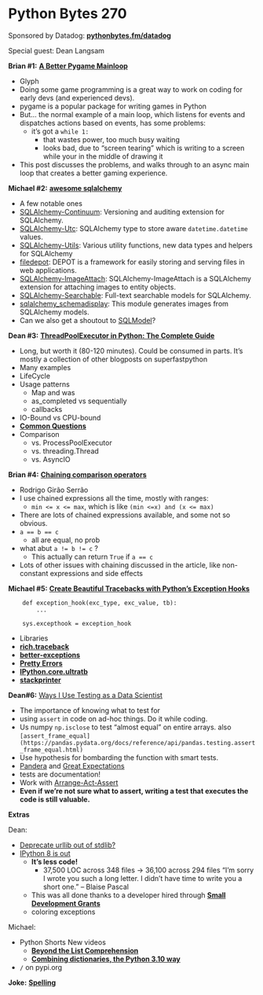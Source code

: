 # Python Bytes 270

Sponsored by Datadog: [**pythonbytes.fm/datadog**](http://pythonbytes.fm/datadog)

Special guest: Dean Langsam

**Brian #1:** [**A Better Pygame Mainloop**](https://glyph.twistedmatrix.com/2022/02/a-better-pygame-mainloop.html)

- Glyph
- Doing some game programming is a great way to work on coding for early devs (and experienced devs).
- pygame is a popular package for writing games in Python
- But… the normal example of a main loop, which listens for events and dispatches actions based on events, has some problems:
    - it’s got a `while 1:`
        - that wastes power, too much busy waiting
        - looks bad, due to “screen tearing” which is writing to a screen while your in the middle of drawing it
- This post discusses the problems, and walks through to an async main loop that creates a better gaming experience.

**Michael #2:** [**awesome sqlalchemy**](https://github.com/dahlia/awesome-sqlalchemy)

- A few notable ones
- [SQLAlchemy-Continuum](https://sqlalchemy-continuum.readthedocs.io/): Versioning and auditing extension for SQLAlchemy.
- [SQLAlchemy-Utc](https://github.com/spoqa/sqlalchemy-utc): SQLAlchemy type to store aware `datetime.datetime` values.
- [SQLAlchemy-Utils](https://sqlalchemy-utils.readthedocs.io/): Various utility functions, new data types and helpers for SQLAlchemy
- [filedepot](https://depot.readthedocs.io/): DEPOT is a framework for easily storing and serving files in web applications.
- [SQLAlchemy-ImageAttach](https://sqlalchemy-imageattach.readthedocs.io/): SQLAlchemy-ImageAttach is a SQLAlchemy extension for attaching images to entity objects.
- [SQLAlchemy-Searchable](https://sqlalchemy-searchable.readthedocs.io/): Full-text searchable models for SQLAlchemy.
- [sqlalchemy_schemadisplay](https://github.com/fschulze/sqlalchemy_schemadisplay): This module generates images from SQLAlchemy models.
- Can we also get a shoutout to [SQLModel](https://sqlmodel.tiangolo.com/)?

**Dean #3:** [**ThreadPoolExecutor in Python: The Complete Guide**](https://superfastpython.com/threadpoolexecutor-in-python/) 

- Long, but worth it (80-120 minutes). Could be consumed in parts. It’s mostly a collection of other blogposts on superfastpython
- Many examples
- LifeCycle
- Usage patterns
    - Map and was
    - as_completed vs sequentially
    - callbacks
- IO-Bound vs CPU-bound
- [**Common Questions**](https://superfastpython.com/threadpoolexecutor-in-python/#Common_Questions_When_Using_the_ThreadPoolExecutor)
- Comparison
    - vs. ProcessPoolExecutor
    - vs. threading.Thread
    - vs. AsyncIO


**Brian #4:** [**Chaining comparison operators**](https://mathspp.com/blog/pydonts/chaining-comparison-operators)

- Rodrigo Girão Serrão
- I use chained expressions all the time, mostly with ranges:
    - `min <= x <= max`, which is like `(min <=x) and (x <= max)`
- There are lots of chained expressions available, and some not so obvious.
- `a == b == c`
    - all are equal, no prob
- what abut `a != b != c` ?
    - This actually can return `True` if `a == c`
- Lots of other issues with chaining discussed in the article, like non-constant expressions and side effects

**Michael #5:** [**Create Beautiful Tracebacks with Python’s Exception Hooks**](https://martinheinz.dev/blog/66)

```
    def exception_hook(exc_type, exc_value, tb):
        ...
    
    sys.excepthook = exception_hook
```

- Libraries
- [**rich.traceback**](https://rich.readthedocs.io/en/latest/traceback.html)
- [**better-exceptions**](https://github.com/Qix-/better-exceptions)
- [**Pretty Errors**](https://github.com/onelivesleft/PrettyErrors/)
- [**IPython.core.ultratb**](https://ipython.readthedocs.io/en/stable/api/generated/IPython.core.ultratb.html)
- [**stackprinter**](https://github.com/cknd/stackprinter)

**Dean#6:** [Ways I Use Testing as a Data Scientist](https://www.peterbaumgartner.com/blog/testing-for-data-science/)

- The importance of knowing what to test for
- using `assert` in code on ad-hoc things. Do it while coding.
- Us numpy `np.isclose` to test “almost equal” on entire arrays. also `[assert_frame_equal](https://pandas.pydata.org/docs/reference/api/pandas.testing.assert_frame_equal.html)`
- Use hypothesis for bombarding the function with smart tests.
- [Pandera](https://pandera.readthedocs.io/en/stable/) and [Great Expectations](https://docs.greatexpectations.io/docs/)
- tests are documentation!
- Work with [Arrange-Act-Assert](https://automationpanda.com/2020/07/07/arrange-act-assert-a-pattern-for-writing-good-tests/)
- **Even if we’re not sure what to assert, writing a test that executes the code is still valuable.**

**Extras** 

Dean:

- [Deprecate urllib out of stdlib?](https://twitter.com/VictorStinner/status/1490328160210231302?t=OHeX6BbBgm-L5waX2oGRYA&s=19)
- [IPython 8 is out](https://blog.jupyter.org/release-of-ipython-8-0-6e034ff122ef)
    - **It’s less code!**
        - 37,500 LOC across 348 files → 36,100 across 294 files
            “I’m sorry I wrote you such a long letter. I didn’t have time to write you a short one.” – Blaise Pascal
    - This was all done thanks to a developer hired through [**Small Development Grants**](https://numfocus.org/programs/small-development-grants) [](https://numfocus.org/programs/small-development-grants)
    - coloring exceptions
    

Michael:

- Python Shorts New videos
    - [**Beyond the List Comprehension**](https://www.youtube.com/watch?v=PTMt1VJPdFc)
    - [**Combining dictionaries, the Python 3.10 way**](https://www.youtube.com/watch?v=TwNGHa0-6ik)
- `/` on pypi.org

**Joke:** [**Spelling**](https://twitter.com/PR0GRAMMERHUM0R/status/1486383458775715847)
